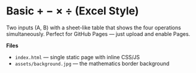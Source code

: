 # Basic + − × ÷ (Excel Style)

Two inputs (A, B) with a sheet-like table that shows the four operations simultaneously.
Perfect for GitHub Pages — just upload and enable Pages.

**Files**
- `index.html` — single static page with inline CSS/JS
- `assets/background.jpg` — the mathematics border background
